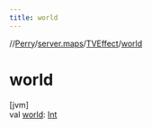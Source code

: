 ```yaml
---
title: world
---
```

//[Perry](../../../index.html)/[server.maps](../index.html)/[TVEffect](index.html)/[world](world.html)



# world



[jvm]\
val [world](world.html): [Int](https://kotlinlang.org/api/latest/jvm/stdlib/kotlin/-int/index.html)





